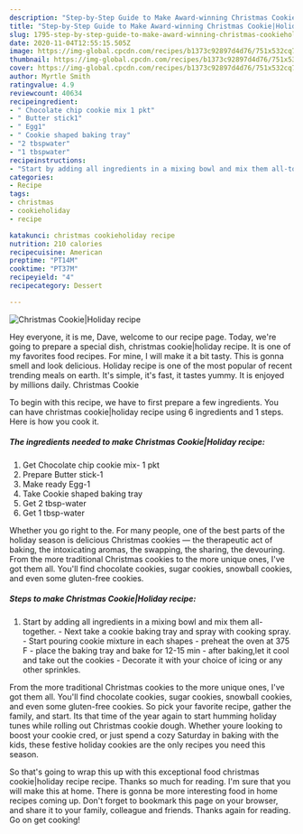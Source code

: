 ```yaml
---
description: "Step-by-Step Guide to Make Award-winning Christmas Cookie|Holiday recipe"
title: "Step-by-Step Guide to Make Award-winning Christmas Cookie|Holiday recipe"
slug: 1795-step-by-step-guide-to-make-award-winning-christmas-cookieholiday-recipe
date: 2020-11-04T12:55:15.505Z
image: https://img-global.cpcdn.com/recipes/b1373c92897d4d76/751x532cq70/christmas-cookieholiday-recipe-recipe-main-photo.jpg
thumbnail: https://img-global.cpcdn.com/recipes/b1373c92897d4d76/751x532cq70/christmas-cookieholiday-recipe-recipe-main-photo.jpg
cover: https://img-global.cpcdn.com/recipes/b1373c92897d4d76/751x532cq70/christmas-cookieholiday-recipe-recipe-main-photo.jpg
author: Myrtle Smith
ratingvalue: 4.9
reviewcount: 40634
recipeingredient:
- " Chocolate chip cookie mix 1 pkt"
- " Butter stick1"
- " Egg1"
- " Cookie shaped baking tray"
- "2 tbspwater"
- "1 tbspwater"
recipeinstructions:
- "Start by adding all ingredients in a mixing bowl and mix them all-together. Next take a cookie baking tray and spray with cooking spray. Start pouring cookie mixture in each shapes preheat the oven at 375 F place the baking tray and bake for 12-15 min after baking,let it cool and take out the cookies Decorate it with your choice of icing or any other sprinkles."
categories:
- Recipe
tags:
- christmas
- cookieholiday
- recipe

katakunci: christmas cookieholiday recipe 
nutrition: 210 calories
recipecuisine: American
preptime: "PT14M"
cooktime: "PT37M"
recipeyield: "4"
recipecategory: Dessert

---
```



![Christmas Cookie|Holiday recipe](https://img-global.cpcdn.com/recipes/b1373c92897d4d76/751x532cq70/christmas-cookieholiday-recipe-recipe-main-photo.jpg)

Hey everyone, it is me, Dave, welcome to our recipe page. Today, we're going to prepare a special dish, christmas cookie|holiday recipe. It is one of my favorites food recipes. For mine, I will make it a bit tasty. This is gonna smell and look delicious.
Holiday recipe is one of the most popular of recent trending meals on earth. It's simple, it's fast, it tastes yummy. It is enjoyed by millions daily. Christmas Cookie


To begin with this recipe, we have to first prepare a few ingredients. You can have christmas cookie|holiday recipe using 6 ingredients and 1 steps. Here is how you cook it.

<!--inarticleads1-->

##### The ingredients needed to make Christmas Cookie|Holiday recipe:

1. Get  Chocolate chip cookie mix- 1 pkt
1. Prepare  Butter stick-1
1. Make ready  Egg-1
1. Take  Cookie shaped baking tray
1. Get 2 tbsp-water
1. Get 1 tbsp-water


Whether you go right to the. For many people, one of the best parts of the holiday season is delicious Christmas cookies — the therapeutic act of baking, the intoxicating aromas, the swapping, the sharing, the devouring. From the more traditional Christmas cookies to the more unique ones, I&#39;ve got them all. You&#39;ll find chocolate cookies, sugar cookies, snowball cookies, and even some gluten-free cookies. 

<!--inarticleads2-->

##### Steps to make Christmas Cookie|Holiday recipe:

1. Start by adding all ingredients in a mixing bowl and mix them all-together. - Next take a cookie baking tray and spray with cooking spray. - Start pouring cookie mixture in each shapes - preheat the oven at 375 F - place the baking tray and bake for 12-15 min - after baking,let it cool and take out the cookies - Decorate it with your choice of icing or any other sprinkles.


From the more traditional Christmas cookies to the more unique ones, I&#39;ve got them all. You&#39;ll find chocolate cookies, sugar cookies, snowball cookies, and even some gluten-free cookies. So pick your favorite recipe, gather the family, and start. Its that time of the year again to start humming holiday tunes while rolling out Christmas cookie dough. Whether youre looking to boost your cookie cred, or just spend a cozy Saturday in baking with the kids, these festive holiday cookies are the only recipes you need this season. 

So that's going to wrap this up with this exceptional food christmas cookie|holiday recipe recipe. Thanks so much for reading. I'm sure that you will make this at home. There is gonna be more interesting food in home recipes coming up. Don't forget to bookmark this page on your browser, and share it to your family, colleague and friends. Thanks again for reading. Go on get cooking!
